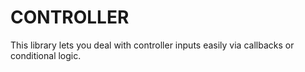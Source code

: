 # CONTROLLER

This library lets you deal with controller inputs easily via callbacks or conditional logic.